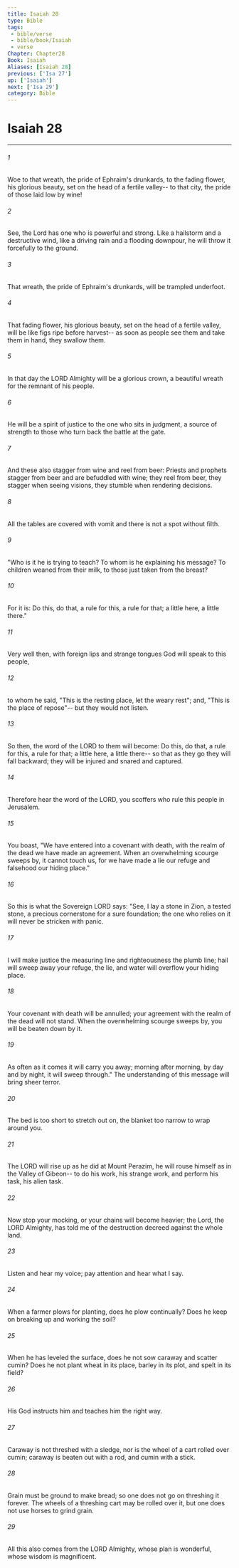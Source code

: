 ```yaml
---
title: Isaiah 28
type: Bible
tags:
 - bible/verse
 - bible/book/Isaiah
 - verse
Chapter: Chapter28
Book: Isaiah
Aliases: [Isaiah 28]
previous: ['Isa 27']
up: ['Isaiah']
next: ['Isa 29']
category: Bible
---
```

# Isaiah 28

***


###### 1 
Woe to that wreath, the pride of Ephraim's drunkards, to the fading flower, his glorious beauty, set on the head of a fertile valley-- to that city, the pride of those laid low by wine! 

###### 2 
See, the Lord has one who is powerful and strong. Like a hailstorm and a destructive wind, like a driving rain and a flooding downpour, he will throw it forcefully to the ground. 

###### 3 
That wreath, the pride of Ephraim's drunkards, will be trampled underfoot. 

###### 4 
That fading flower, his glorious beauty, set on the head of a fertile valley, will be like figs ripe before harvest-- as soon as people see them and take them in hand, they swallow them. 

###### 5 
In that day the LORD Almighty will be a glorious crown, a beautiful wreath for the remnant of his people. 

###### 6 
He will be a spirit of justice to the one who sits in judgment, a source of strength to those who turn back the battle at the gate. 

###### 7 
And these also stagger from wine and reel from beer: Priests and prophets stagger from beer and are befuddled with wine; they reel from beer, they stagger when seeing visions, they stumble when rendering decisions. 

###### 8 
All the tables are covered with vomit and there is not a spot without filth. 

###### 9 
"Who is it he is trying to teach? To whom is he explaining his message? To children weaned from their milk, to those just taken from the breast? 

###### 10 
For it is: Do this, do that, a rule for this, a rule for that; a little here, a little there." 

###### 11 
Very well then, with foreign lips and strange tongues God will speak to this people, 

###### 12 
to whom he said, "This is the resting place, let the weary rest"; and, "This is the place of repose"-- but they would not listen. 

###### 13 
So then, the word of the LORD to them will become: Do this, do that, a rule for this, a rule for that; a little here, a little there-- so that as they go they will fall backward; they will be injured and snared and captured. 

###### 14 
Therefore hear the word of the LORD, you scoffers who rule this people in Jerusalem. 

###### 15 
You boast, "We have entered into a covenant with death, with the realm of the dead we have made an agreement. When an overwhelming scourge sweeps by, it cannot touch us, for we have made a lie our refuge and falsehood our hiding place." 

###### 16 
So this is what the Sovereign LORD says: "See, I lay a stone in Zion, a tested stone, a precious cornerstone for a sure foundation; the one who relies on it will never be stricken with panic. 

###### 17 
I will make justice the measuring line and righteousness the plumb line; hail will sweep away your refuge, the lie, and water will overflow your hiding place. 

###### 18 
Your covenant with death will be annulled; your agreement with the realm of the dead will not stand. When the overwhelming scourge sweeps by, you will be beaten down by it. 

###### 19 
As often as it comes it will carry you away; morning after morning, by day and by night, it will sweep through." The understanding of this message will bring sheer terror. 

###### 20 
The bed is too short to stretch out on, the blanket too narrow to wrap around you. 

###### 21 
The LORD will rise up as he did at Mount Perazim, he will rouse himself as in the Valley of Gibeon-- to do his work, his strange work, and perform his task, his alien task. 

###### 22 
Now stop your mocking, or your chains will become heavier; the Lord, the LORD Almighty, has told me of the destruction decreed against the whole land. 

###### 23 
Listen and hear my voice; pay attention and hear what I say. 

###### 24 
When a farmer plows for planting, does he plow continually? Does he keep on breaking up and working the soil? 

###### 25 
When he has leveled the surface, does he not sow caraway and scatter cumin? Does he not plant wheat in its place, barley in its plot, and spelt in its field? 

###### 26 
His God instructs him and teaches him the right way. 

###### 27 
Caraway is not threshed with a sledge, nor is the wheel of a cart rolled over cumin; caraway is beaten out with a rod, and cumin with a stick. 

###### 28 
Grain must be ground to make bread; so one does not go on threshing it forever. The wheels of a threshing cart may be rolled over it, but one does not use horses to grind grain. 

###### 29 
All this also comes from the LORD Almighty, whose plan is wonderful, whose wisdom is magnificent. 
